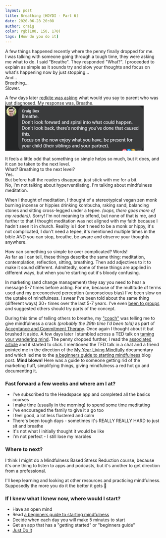 ```yaml
---
layout: post
title: Breathing [HDYDI - Part 6]
date: 2020-06-28 20:08
author: craig
color: rgb(100, 150, 170)
tags: [How do you do it]
---
```

A few things happened recently where the penny finally dropped for me.  
I was talking with someone going through a tough time, they were asking me what to do. I said "Breathe". They responded "What?". I proceeded to explain as simple as it sounds try and slow your thoughts and focus on what's happening now by just stopping...  
And...  
Breathing...  
Slower.  

A few days later [redkite was asking](https://www.facebook.com/redkitecharity/photos/a.200618619683/10158788184749684/) what would you say to parent who was just diagnosed. My response was, Breathe. 
![Image of a comment from facebook that says Breathe](/assets/img/posts/breathe-comment.png "Breathe Comment")  

It feels a little odd that something so simple helps so much, but it does, and it can be taken to the next level.   
What? Breathing to the next level?  
Yes.  
But before half the readers disappear, just stick with me for a bit.   
No, I'm not talking about hyperventilating. I'm talking about mindfulness meditation. 

When I thought of meditation, I thought of a stereotypical vegan zen monk burning incense or hippies drinking kombucha, raking sand, balancing stones and sitting cross-legged under a tepee. *(oops, there goes more of my readers)*. Sorry! I'm not meaning to offend, but none of that is me, and further to that I thought meditation was not aligned with my faith because I hadn't seen it in church. Reality is I don't need to be a monk or hippy, it's not complicated, I don't need a tepee, it's mentioned multiple times in the bible AND you can stop, breathe, be aware and observe your thoughts anywhere.

How can something so simple be over complicated? Words!  
As far as I can tell, these things describe the same thing: meditation, contemplation, reflection, sitting, breathing. Then add adjectives to it to make it sound different. Admittedly, some of these things are applied in different ways, but when you're starting out it's bloody confusing.

In marketing (and change management) they say you need to hear a message 5-7 times before acting. For me, because of the multitude of terms used and my preconceived perception (unconscious bias) I've been slow on the uptake of mindfulness. I swear I've been told about the same thing (different ways) 30+ times over the last 5-7 years. I've even [been to groups](/2017/08/16/mates-how-do-you-do-it-part-3) and suggested others should try parts of the concept. 

During this time of telling others to breathe, my ["coach"](/2020/06/29/sea-kelp) was telling me to give mindfulness a crack *(probably the 29th time I'd been told)* as part of [Acceptance and Commitment Therapy](https://www.actmindfully.com.au/about-act/). Once again I thought about it but brushed it aside. A few days later I stumbled across a TED talk on [taming your wandering mind](https://youtu.be/UQzvNIIMayo). The penny dropped further, I read the [associated article](https://ideas.ted.com/4-simple-exercises-to-strengthen-your-attention-and-reduce-distractibility/) and it started to click. I mentioned the TED talk in a chat and a friend pointed me in the direction of the [My Year Living Mindfully](https://www.myyearoflivingmindfully.com/) documentary and which led me to the
[a beginners guide to starting mindfulness](https://www.shannonharvey.com/blogs/blog/my-year-of-living-mindfully-a-beginners-guide-to-starting-a-mindfulness-practice) blog post. **Mind blown!** Here was a guide to someone getting rid of the marketing fluff, simplifying things, giving mindfulness a red hot go and documenting it.

### Fast forward a few weeks and where am I at? 
* I've subscribed to the Headspace app and completed all the basics courses 
* I make time (usually in the morning) to spend some time meditating
* I've encouraged the family to give it a go too
* I feel good, a lot less flustered and calm
* There's been tough days - sometimes it's REALLY REALLY HARD to just sit and breathe
* It's not what I initially thought it would be like
* I'm not perfect - I still lose my marbles 

### Where to next?  
I think I might do a Mindfulness Based Stress Reduction course, because it's one thing to listen to apps and podcasts, but it's another to get direction from a professional.

I'll keep learning and looking at other resources and practicing mindfulness. Supposedly the more you do it the better it gets 🙂

### If I knew what I knew now, where would I start?  
* Have an open mind
* Read [a beginners guide to starting mindfulness](https://www.shannonharvey.com/blogs/blog/my-year-of-living-mindfully-a-beginners-guide-to-starting-a-mindfulness-practice)  
* Decide when each day you will make 5 minutes to start
* Get an app that has a "getting started" or "beginners guide" 
* [Just Do It](https://youtu.be/Lp7E973zozc) 